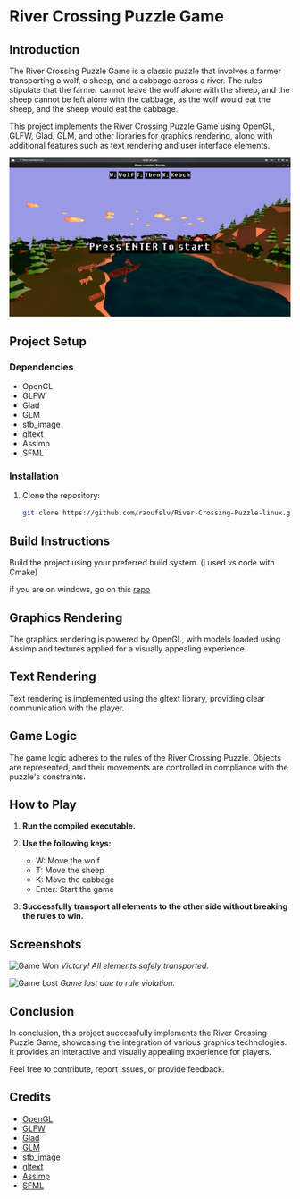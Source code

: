 # River Crossing Puzzle Game

## Introduction

The River Crossing Puzzle Game is a classic puzzle that involves a farmer transporting a wolf, a sheep, and a cabbage across a river. The rules stipulate that the farmer cannot leave the wolf alone with the sheep, and the sheep cannot be left alone with the cabbage, as the wolf would eat the sheep, and the sheep would eat the cabbage.

This project implements the River Crossing Puzzle Game using OpenGL, GLFW, Glad, GLM, and other libraries for graphics rendering, along with additional features such as text rendering and user interface elements.

![Final output](screenshots/screenshot_text_rendering.png)

## Project Setup

### Dependencies
- OpenGL
- GLFW
- Glad
- GLM
- stb_image
- gltext
- Assimp
- SFML

### Installation

1. Clone the repository:
   ```bash
   git clone https://github.com/raoufslv/River-Crossing-Puzzle-linux.git

## Build Instructions

Build the project using your preferred build system. (i used vs code with Cmake)

if you are on windows, go on this [repo](https://github.com/raoufslv/River-Crossing-Puzzle-windows) 

## Graphics Rendering

The graphics rendering is powered by OpenGL, with models loaded using Assimp and textures applied for a visually appealing experience.

## Text Rendering

Text rendering is implemented using the gltext library, providing clear communication with the player.

## Game Logic

The game logic adheres to the rules of the River Crossing Puzzle. Objects are represented, and their movements are controlled in compliance with the puzzle's constraints.

## How to Play

1. **Run the compiled executable.**

2. **Use the following keys:**
   - W: Move the wolf
   - T: Move the sheep
   - K: Move the cabbage
   - Enter: Start the game

3. **Successfully transport all elements to the other side without breaking the rules to win.**

## Screenshots

![Game Won](screenshots/game_won.png)
*Victory! All elements safely transported.*

![Game Lost](screenshots/game_lost.png)
*Game lost due to rule violation.*

## Conclusion

In conclusion, this project successfully implements the River Crossing Puzzle Game, showcasing the integration of various graphics technologies. It provides an interactive and visually appealing experience for players.

Feel free to contribute, report issues, or provide feedback.

## Credits

- [OpenGL](https://www.opengl.org/)
- [GLFW](https://www.glfw.org/)
- [Glad](https://github.com/Dav1dde/glad)
- [GLM](https://github.com/g-truc/glm)
- [stb_image](https://github.com/nothings/stb)
- [gltext](https://github.com/vallentin/glText)
- [Assimp](https://www.assimp.org/)
- [SFML](https://www.sfml-dev.org/)
